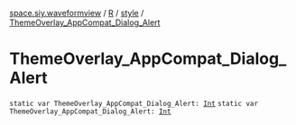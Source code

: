 [space.siy.waveformview](../../index.md) / [R](../index.md) / [style](index.md) / [ThemeOverlay_AppCompat_Dialog_Alert](./-theme-overlay_-app-compat_-dialog_-alert.md)

# ThemeOverlay_AppCompat_Dialog_Alert

`static var ThemeOverlay_AppCompat_Dialog_Alert: `[`Int`](https://kotlinlang.org/api/latest/jvm/stdlib/kotlin/-int/index.html)
`static var ThemeOverlay_AppCompat_Dialog_Alert: `[`Int`](https://kotlinlang.org/api/latest/jvm/stdlib/kotlin/-int/index.html)